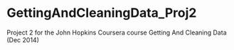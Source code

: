 GettingAndCleaningData_Proj2
============================

Project 2 for the John Hopkins Coursera course Getting And Cleaning Data (Dec 2014)
